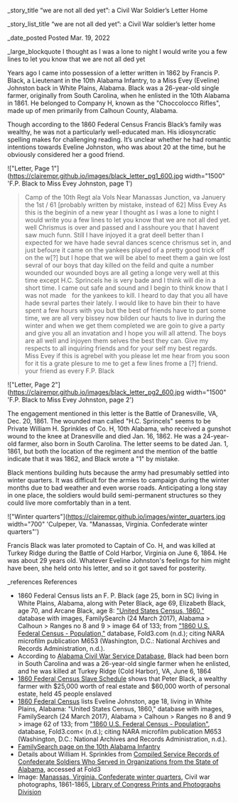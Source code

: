 _story_title “we are not all ded yet”: a Civil War Soldier’s Letter Home

_story_list_title “we are not all ded yet”: a Civil War soldier’s letter home  

_date_posted Posted Mar. 19, 2022

_large_blockquote I thought as I was a lone to night I would write you a few lines to let you know that we are not all ded yet

Years ago I came into possession of a letter written in 1862 by Francis P. Black, a Lieutenant in the 10th Alabama Infantry, to a Miss Evey (Eveline) Johnston back in White Plains, Alabama. Black was a 26-year-old single farmer, originally from South Carolina, when he enlisted in the 10th Alabama in 1861. He belonged to Company H, known as the "Choccolocco Rifles", made up of men primarily from Calhoun County, Alabama.

Though according to the 1860 Federal Census Francis Black’s family was wealthy, he was not a particularly well-educated man. His idiosyncratic spelling makes for challenging reading. It’s unclear whether he had romantic intentions towards Eveline Johnston, who was about 20 at the time, but he obviously considered her a good friend.

!["Letter, Page 1"](https://clairempr.github.io/images/black_letter_pg1_600.jpg width="1500" 'F.P. Black to Miss Evey Johnston, page 1')

> Camp of the 10th Regt ala Vols
> Near Manassas Junction, va
> Januery the 1st / 61 [probably written by mistake, instead of 62]
> Miss Evey
> As this is the beginin of a new year I thought as I was a lone to night I would write you a few lines to let you know that we are not all ded yet. well Chrismus is over and passed and I asshoure you that I havent saw much funn. Still I have injoyed it a grat deell better than I expected for we have hade sevral dances scence chrismus set in, and just befoure it came on the yankees played of a pretty good trick off on the w[?] but I hope that we will be abel to meet them a gain we lost sevral of our boys that day killed on the feild and quite a number wounded our wounded boys are all geting a longe very well at this time except H.C. Sprincels he is very bade and I think will die in a short time. I came out safe and sound and I begin to think know that I was not made    for the yankees to kill. I heard to day that you all have hade sevral partes their lately. I would like to have bin their to have spent a few hours with you but the best of friends have to part some time, we are all very bissey now bilden our hauts to live in during the winter and when we get them completed we are goin to give a party and give you all an invatation and I hope you will all attend. The boys are all well and injoyen them selves the best they can. Give my respects to all inquiring friends and for your self my best regards. Miss Evey if this is agrebel with you please let me hear from you soon for it tis a grate plesure to me to get a few lines frome a [?] friend. your friend as every
> F.P. Black

!["Letter, Page 2"](https://clairempr.github.io/images/black_letter_pg2_600.jpg width="1500" 'F.P. Black to Miss Evey Johnston, page 2')

The engagement mentioned in this letter is the Battle of Dranesville, VA, Dec. 20, 1861. The wounded man called "H.C. Sprincels" seems to be Private William H. Sprinkles of Co. H, 10th Alabama, who received a gunshot wound to the knee at Dranesville and died Jan. 16, 1862. He was a 24-year-old farmer, also born in South Carolina. The letter seems to be dated Jan. 1, 1861, but both the location of the regiment and the mention of the battle indicate that it was 1862, and Black wrote a "1" by mistake. 

Black mentions building huts because the army had presumably settled into winter quarters. It was difficult for the armies to campaign during the winter months due to bad weather and even worse roads. Anticipating a long stay in one place, the soldiers would build semi-permanent structures so they could live more comfortably than in a tent.

!["Winter quarters"](https://clairempr.github.io/images/winter_quarters.jpg width="700" 'Culpeper, Va. "Manassas, Virginia. Confederate winter quarters"')

Francis Black was later promoted to Captain of Co. H, and was killed at Turkey Ridge during the Battle of Cold Harbor, Virginia on June 6, 1864. He was about 29 years old. Whatever Eveline Johnston's feelings for him might have been, she held onto his letter, and so it got saved for posterity.

_references References
- 1860 Federal Census lists an F. P. Black (age 25, born in SC) living in White Plains, Alabama, along with Peter Black, age 69, Elizabeth Black, age 70, and Arcane Black, age 8: <a href="https://familysearch.org/ark:/61903/3:1:33SQ-GYBR-S4P?cc=1473181&wc=7QN3-GLG%3A1589422203%2C1589422213%2C1592312894">"United States Census, 1860,"</a> database with images, FamilySearch</a> (24 March 2017), Alabama > Calhoun > Ranges no 8 and 9 > image 64 of 133; from <a href="http://www.fold3.com">"1860 U.S. Federal Census - Population,"</a> database, Fold3.com (n.d.); citing NARA microfilm publication M653 (Washington, D.C.: National Archives and Records Administration, n.d.).
- According to <a href="https://archives.alabama.gov/civilwar/soldier.cfm?id=14421">Alabama Civil War Service Database</a>, Black had been born in South Carolina and was a 26-year-old single farmer when he enlisted, and he was killed at Turkey Ridge (Cold Harbor), VA, June 6, 1864
- <a href="https://search.ancestry.com/cgi-bin/sse.dll?dbid=7668&indiv=try&h=91489114">1860 Federal Census Slave Schedule</a> shows that Peter Black, a wealthy farmer with $25,000 worth of real estate and $60,000 worth of personal estate, held 45 people enslaved
- <a href="https://familysearch.org/ark:/61903/3:1:33S7-9YBR-S7P?cc=1473181&wc=7QN3-GLG%3A1589422203%2C1589422213%2C1592312894">1860 Federal Census</a> lists Eveline Johnston, age 18, living in White Plains, Alabama: "United States Census, 1860," database with images, FamilySearch (24 March 2017), Alabama > Calhoun > Ranges no 8 and 9 > image 62 of 133; from <a href="http://www.fold3.com">"1860 U.S. Federal Census - Population"</a>, database, Fold3.com< (n.d.); citing NARA microfilm publication M653 (Washington, D.C.: National Archives and Records Administration, n.d.).
- <a href="https://www.familysearch.org/en/wiki/10th_Regiment,_Alabama_Infantry">FamilySearch page on the 10th Alabama Infantry</a>
- Details about William H. Sprinkles from <a href="https://www.fold3.com/image/11513888">Compiled Service Records of Confederate Soldiers Who Served in Organizations from the State of Alabama</a>, accessed at Fold3
- Image: <a href="https://www.loc.gov/pictures/collection/cwp/item/2018666349/">Manassas, Virginia. Confederate winter quarters</a>, Civil war photographs, 1861-1865, <a href="https://www.loc.gov/pictures/">Library of Congress Prints and Photographs Division</a>
